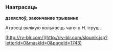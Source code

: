 ### Наатрасаць
**дзеяслоў, закончанае трыванне**

Атрэсці вялікую колькасць чаго-н.Н. ігруш.

<a rel="author">[http://rv-blr.com/](http://rv-blr.com/slounik.jsp?letterId=0&maskId=0&pageId=1743)</a>
